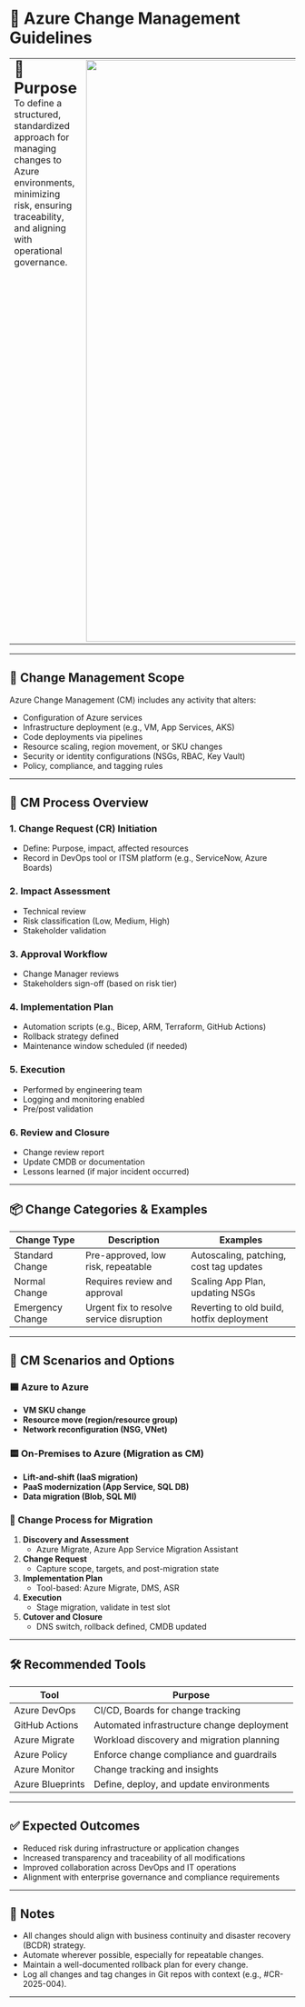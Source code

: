 # 📘 Azure Change Management Guidelines

<table border="0" style="width:100%; border: none; border-collapse: collapse;">
  <tr>
    <td style="vertical-align: top; border: none; text-align: left;">
      <span style="font-size: 1.7em; font-weight: bold;">🧭 Purpose</span><br>
      To define a structured, standardized approach for managing changes to Azure environments, minimizing risk, ensuring traceability, and aligning with operational governance.
    </td>
    <td style="width:500px; text-align: right; border: none;">
      <img width="1536" height="1024" alt="CM" src="https://github.com/user-attachments/assets/5174265e-c437-4aeb-aa1f-ec0498a1d7ce" />
    </td>
  </tr>
</table>

---
## 🧱 Change Management Scope
Azure Change Management (CM) includes any activity that alters:
- Configuration of Azure services
- Infrastructure deployment (e.g., VM, App Services, AKS)
- Code deployments via pipelines
- Resource scaling, region movement, or SKU changes
- Security or identity configurations (NSGs, RBAC, Key Vault)
- Policy, compliance, and tagging rules

---

## 🔁 CM Process Overview

### 1. **Change Request (CR) Initiation**
- Define: Purpose, impact, affected resources
- Record in DevOps tool or ITSM platform (e.g., ServiceNow, Azure Boards)

### 2. **Impact Assessment**
- Technical review
- Risk classification (Low, Medium, High)
- Stakeholder validation

### 3. **Approval Workflow**
- Change Manager reviews
- Stakeholders sign-off (based on risk tier)

### 4. **Implementation Plan**
- Automation scripts (e.g., Bicep, ARM, Terraform, GitHub Actions)
- Rollback strategy defined
- Maintenance window scheduled (if needed)

### 5. **Execution**
- Performed by engineering team
- Logging and monitoring enabled
- Pre/post validation

### 6. **Review and Closure**
- Change review report
- Update CMDB or documentation
- Lessons learned (if major incident occurred)

---

## 📦 Change Categories & Examples

| Change Type       | Description                                  | Examples                                             |
|-------------------|----------------------------------------------|------------------------------------------------------|
| Standard Change   | Pre-approved, low risk, repeatable           | Autoscaling, patching, cost tag updates              |
| Normal Change     | Requires review and approval                 | Scaling App Plan, updating NSGs                      |
| Emergency Change  | Urgent fix to resolve service disruption     | Reverting to old build, hotfix deployment            |

---

## 🔄 CM Scenarios and Options

### 🟦 Azure to Azure
- **VM SKU change**
- **Resource move (region/resource group)**
- **Network reconfiguration (NSG, VNet)**

### 🟨 On-Premises to Azure (Migration as CM)
- **Lift-and-shift (IaaS migration)**
- **PaaS modernization (App Service, SQL DB)**
- **Data migration (Blob, SQL MI)**

### 🔧 Change Process for Migration

1. **Discovery and Assessment**
   - Azure Migrate, Azure App Service Migration Assistant
2. **Change Request**
   - Capture scope, targets, and post-migration state
3. **Implementation Plan**
   - Tool-based: Azure Migrate, DMS, ASR
4. **Execution**
   - Stage migration, validate in test slot
5. **Cutover and Closure**
   - DNS switch, rollback defined, CMDB updated

---

## 🛠️ Recommended Tools

| Tool                 | Purpose                                    |
|----------------------|--------------------------------------------|
| Azure DevOps         | CI/CD, Boards for change tracking          |
| GitHub Actions       | Automated infrastructure change deployment |
| Azure Migrate        | Workload discovery and migration planning  |
| Azure Policy         | Enforce change compliance and guardrails   |
| Azure Monitor        | Change tracking and insights               |
| Azure Blueprints     | Define, deploy, and update environments    |

---

## ✅ Expected Outcomes
- Reduced risk during infrastructure or application changes
- Increased transparency and traceability of all modifications
- Improved collaboration across DevOps and IT operations
- Alignment with enterprise governance and compliance requirements

---

## 📌 Notes
- All changes should align with business continuity and disaster recovery (BCDR) strategy.
- Automate wherever possible, especially for repeatable changes.
- Maintain a well-documented rollback plan for every change.
- Log all changes and tag changes in Git repos with context (e.g., #CR-2025-004).

---




